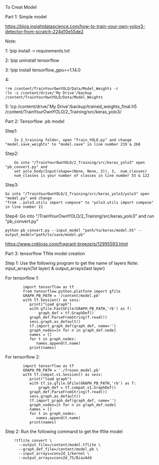 To Creat Model


Part 1: Simple model

https://blog.insightdatascience.com/how-to-train-your-own-yolov3-detector-from-scratch-224d10e55de2

Note:

1:  !pip install -r requirements.txt

2:  !pip uninstall tensorflow

3:  !pip install tensorflow_gpu==1.14.0

4:  

    !rm /content/TrainYourOwnYOLO/Data/Model_Weights -r 
    !ln -s /content/drive/'My Drive'/backup /content/TrainYourOwnYOLO/Data/Model_Weights
    
5:  !cp  /content/drive/'My Drive'/backup/trained_weights_final.h5 /content/TrainYourOwnYOLO/2_Training/src/keras_yolo3/



Part 2: Tensorflow .pb model

Step1: 
        
        In 2_training folder, open "Train_YOLO.py" and change "model.save_weights" to "model.save" in line number 219 & 268

Step2: 
        
        Go into "/TrainYourOwnYOLO/2_Training/src/keras_yolo3" open "pb_convert.py" and 
        set yolo_body(Input(shape=(None, None, 3)), 3,  num_classes) 
        num_classes is your number of classes in line number 55 & 122

Step3: 

    Go into "/TrainYourOwnYOLO/2_Training/src/keras_yolo3/yolo3" open "model.py" and change 
    "from ..yolo3.utils import compose" to "yolo3.utils import compose"  in line number 21

Step4: Go into "/TrainYourOwnYOLO/2_Training/src/keras_yolo3" and run "pb_convert.py"
    
    python pb_convert.py --input_model "path/to/keras/model.h5" --output_model="path/to/save/model.pb"
  
  https://www.cnblogs.com/fragrant-breeze/p/12995593.html



Part 3: tensorflow Tflite model creation

Step 1: Use the following program to get the name of layers  Note: input_arrays(1st layer) & output_arrays(last layer)

   For tensorflow 1:
         
            import tensorflow as tf
            from tensorflow.python.platform import gfile
            GRAPH_PB_PATH = '/content/model.pb'
            with tf.Session() as sess:
               print("load graph")
               with gfile.FastGFile(GRAPH_PB_PATH,'rb') as f:
                   graph_def = tf.GraphDef()
               graph_def.ParseFromString(f.read())
               sess.graph.as_default()
               tf.import_graph_def(graph_def, name='')
               graph_nodes=[n for n in graph_def.node]
               names = []
               for t in graph_nodes:
                  names.append(t.name)
               print(names)
         
   For tensorflow 2:
            
            import tensorflow as tf
            GRAPH_PB_PATH = './frozen_model.pb'
            with tf.compat.v1.Session() as sess:
               print("load graph")
               with tf.io.gfile.GFile(GRAPH_PB_PATH,'rb') as f:
                   graph_def = tf.compat.v1.GraphDef()
               graph_def.ParseFromString(f.read())
               sess.graph.as_default()
               tf.import_graph_def(graph_def, name='')
               graph_nodes=[n for n in graph_def.node]
               names = []
               for t in graph_nodes:
                  names.append(t.name)
               print(names)

Step 2: Run the following command to get the tflite model

        !tflite_convert \
          --output_file=/content/model.tflite \
          --graph_def_file=/content/model.pb \
          --input_arrays=conv2d_1/kernel \
          --output_arrays=conv2d_75/BiasAdd
